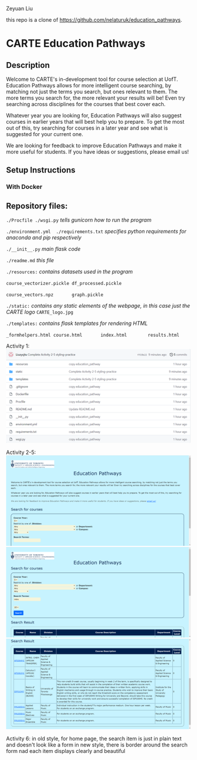 Zeyuan Liu

this repo is a clone of https://github.com/nelaturuk/education_pathways.

# CARTE Education Pathways

## Description
Welcome to CARTE's in-development tool for course selection at UofT. Education Pathways allows for more intelligent course searching, by matching not just the terms you search, but ones relevant to them. The more terms you search for, the more relevant your results will be! Even try searching across disciplines for the courses that best cover each.

Whatever year you are looking for, Education Pathways will also suggest courses in earlier years that will best help you to prepare. To get the most out of this, try searching for courses in a later year and see what is suggested for your current one.

We are looking for feedback to improve Education Pathways and make it more useful for students. If you have ideas or suggestions, please email us!

## Setup Instructions

### With Docker



## Repository files:

`./Procfile ./wsgi.py` *tells gunicorn how to run the program*

`./environment.yml  ./requirements.txt` *specifies python requirements for anaconda and pip respectively*

`./__init__.py` *main flask code*

`./readme.md` *this file*

`./resources:` *contains datasets used in the program*

`course_vectorizer.pickle df_processed.pickle`

`course_vectors.npz       graph.pickle`

`./static:` *contains any static elements of the webpage, in this case just the CARTE logo*
`CARTE_logo.jpg`

`./templates:` *contains flask templates for rendering HTML*

`_formhelpers.html course.html       index.html        results.html`

Activity 1:
![act1](https://raw.githubusercontent.com/Liuzysjtu/ECE444-F2021-Lab5/main/screenshots/repository.png)

Activity 2-5:
![act2_1](https://raw.githubusercontent.com/Liuzysjtu/ECE444-F2021-Lab5/main/screenshots/Home_Page.png)
![act2_2](https://raw.githubusercontent.com/Liuzysjtu/ECE444-F2021-Lab5/main/screenshots/Form.png)
![act2_3](https://raw.githubusercontent.com/Liuzysjtu/ECE444-F2021-Lab5/main/screenshots/Results_Table.png)

Activity 6:
in old style, for home page, the search item is just in plain text and doesn't look like a form
in new style, there is border around the search form nad each item displays clearly and beautiful
